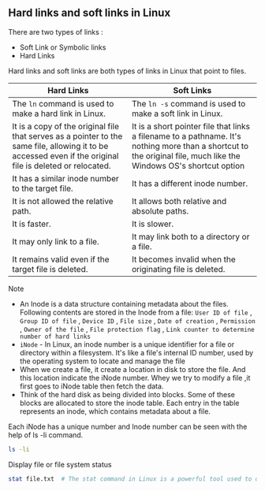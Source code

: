 ## Hard links and soft links in Linux

There are two types of links :

- Soft Link or Symbolic links
- Hard Links

Hard links and soft links are both types of links in Linux that point to files.

Hard Links | Soft Links
--- | --- |
The `ln` command is used to make a hard link in Linux. | The `ln -s` command is used to make a soft link in Linux.
It is a copy of the original file that serves as a pointer to the same file, allowing it to be accessed even if the original file is deleted or relocated. | It is a short pointer file that links a filename to a pathname. It's nothing more than a shortcut to the original file, much like the Windows OS's shortcut option
It has a similar inode number to the target file. | It has a different inode number.
It is not allowed the relative path. | It allows both relative and absolute paths.
It is faster. | It is slower.
It may only link to a file. | It may link both to a directory or a file.
It remains valid even if the target file is deleted. | It becomes invalid when the originating file is deleted.

> [!Note]
> - An Inode is a data structure containing metadata about the files. Following contents are stored in the Inode from a file: `User ID of file` , `Group ID of file` , `Device ID` , `File size` , `Date of creation` ,  `Permission` , `Owner of the file` , `File protection flag` , `Link counter to determine number of hard links`
> - `iNode` - In Linux, an inode number is a unique identifier for a file or directory within a filesystem. It's like a file's internal ID number, used by the operating system to locate and manage the file
> - When we create a file, it create a location in disk to store the file. And this location indicate the iNode number. Whey we try to modify a file ,it first goes to iNode table then fetch the data.
> - Think of the hard disk as being divided into blocks. Some of these blocks are allocated to store the inode table. Each entry in the table represents an inode, which contains metadata about a file.


Each iNode has a unique number and Inode number can be seen with the help of ls -li command.
```bash
ls -li
```

Display file or file system status
```bash
stat file.txt  # The stat command in Linux is a powerful tool used to display detailed information about a file or file system. It's like a file inspector, giving you a comprehensive report on various attributes.
```


